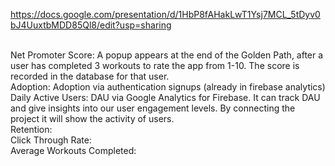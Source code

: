 https://docs.google.com/presentation/d/1HbP8fAHakLwT1Ysj7MCL_5tDyv0bJ4UuxtbMDD85Ql8/edit?usp=sharing

<br> Net Promoter Score: A popup appears at the end of the Golden Path, after a user has completed 3 workouts to rate the app from 1-10. The score is recorded in the database for that user.
<br> Adoption: Adoption via authentication signups (already in firebase analytics)
<br> Daily Active Users: DAU via Google Analytics for Firebase. It can track DAU and give insights into our user engagement levels. By connecting the project it will show the activity of users. 
<br> Retention: 
<br> Click Through Rate:
<br> Average Workouts Completed:
